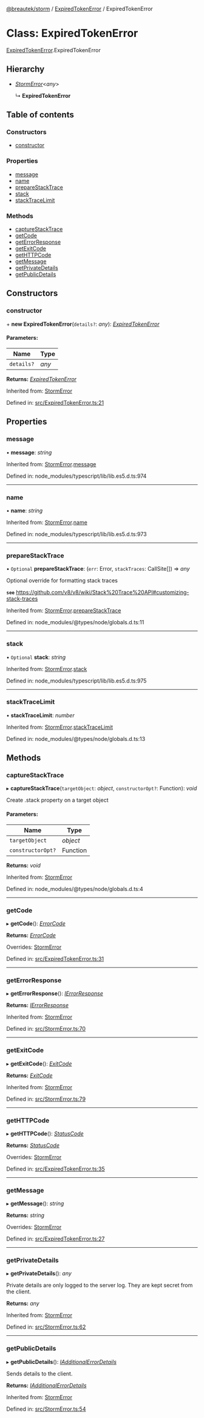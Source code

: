 [@breautek/storm](../README.md) / [ExpiredTokenError](../modules/expiredtokenerror.md) / ExpiredTokenError

# Class: ExpiredTokenError

[ExpiredTokenError](../modules/expiredtokenerror.md).ExpiredTokenError

## Hierarchy

* [*StormError*](stormerror.stormerror-1.md)<*any*\>

  ↳ **ExpiredTokenError**

## Table of contents

### Constructors

- [constructor](expiredtokenerror.expiredtokenerror-1.md#constructor)

### Properties

- [message](expiredtokenerror.expiredtokenerror-1.md#message)
- [name](expiredtokenerror.expiredtokenerror-1.md#name)
- [prepareStackTrace](expiredtokenerror.expiredtokenerror-1.md#preparestacktrace)
- [stack](expiredtokenerror.expiredtokenerror-1.md#stack)
- [stackTraceLimit](expiredtokenerror.expiredtokenerror-1.md#stacktracelimit)

### Methods

- [captureStackTrace](expiredtokenerror.expiredtokenerror-1.md#capturestacktrace)
- [getCode](expiredtokenerror.expiredtokenerror-1.md#getcode)
- [getErrorResponse](expiredtokenerror.expiredtokenerror-1.md#geterrorresponse)
- [getExitCode](expiredtokenerror.expiredtokenerror-1.md#getexitcode)
- [getHTTPCode](expiredtokenerror.expiredtokenerror-1.md#gethttpcode)
- [getMessage](expiredtokenerror.expiredtokenerror-1.md#getmessage)
- [getPrivateDetails](expiredtokenerror.expiredtokenerror-1.md#getprivatedetails)
- [getPublicDetails](expiredtokenerror.expiredtokenerror-1.md#getpublicdetails)

## Constructors

### constructor

\+ **new ExpiredTokenError**(`details?`: *any*): [*ExpiredTokenError*](expiredtokenerror.expiredtokenerror-1.md)

#### Parameters:

Name | Type |
------ | ------ |
`details?` | *any* |

**Returns:** [*ExpiredTokenError*](expiredtokenerror.expiredtokenerror-1.md)

Inherited from: [StormError](stormerror.stormerror-1.md)

Defined in: [src/ExpiredTokenError.ts:21](https://github.com/breautek/storm/blob/8748493/src/ExpiredTokenError.ts#L21)

## Properties

### message

• **message**: *string*

Inherited from: [StormError](stormerror.stormerror-1.md).[message](stormerror.stormerror-1.md#message)

Defined in: node_modules/typescript/lib/lib.es5.d.ts:974

___

### name

• **name**: *string*

Inherited from: [StormError](stormerror.stormerror-1.md).[name](stormerror.stormerror-1.md#name)

Defined in: node_modules/typescript/lib/lib.es5.d.ts:973

___

### prepareStackTrace

• `Optional` **prepareStackTrace**: (`err`: Error, `stackTraces`: CallSite[]) => *any*

Optional override for formatting stack traces

**`see`** https://github.com/v8/v8/wiki/Stack%20Trace%20API#customizing-stack-traces

Inherited from: [StormError](stormerror.stormerror-1.md).[prepareStackTrace](stormerror.stormerror-1.md#preparestacktrace)

Defined in: node_modules/@types/node/globals.d.ts:11

___

### stack

• `Optional` **stack**: *string*

Inherited from: [StormError](stormerror.stormerror-1.md).[stack](stormerror.stormerror-1.md#stack)

Defined in: node_modules/typescript/lib/lib.es5.d.ts:975

___

### stackTraceLimit

• **stackTraceLimit**: *number*

Inherited from: [StormError](stormerror.stormerror-1.md).[stackTraceLimit](stormerror.stormerror-1.md#stacktracelimit)

Defined in: node_modules/@types/node/globals.d.ts:13

## Methods

### captureStackTrace

▸ **captureStackTrace**(`targetObject`: *object*, `constructorOpt?`: Function): *void*

Create .stack property on a target object

#### Parameters:

Name | Type |
------ | ------ |
`targetObject` | *object* |
`constructorOpt?` | Function |

**Returns:** *void*

Inherited from: [StormError](stormerror.stormerror-1.md)

Defined in: node_modules/@types/node/globals.d.ts:4

___

### getCode

▸ **getCode**(): [*ErrorCode*](../enums/errorcode.errorcode-1.md)

**Returns:** [*ErrorCode*](../enums/errorcode.errorcode-1.md)

Overrides: [StormError](stormerror.stormerror-1.md)

Defined in: [src/ExpiredTokenError.ts:31](https://github.com/breautek/storm/blob/8748493/src/ExpiredTokenError.ts#L31)

___

### getErrorResponse

▸ **getErrorResponse**(): [*IErrorResponse*](../interfaces/stormerror.ierrorresponse.md)

**Returns:** [*IErrorResponse*](../interfaces/stormerror.ierrorresponse.md)

Inherited from: [StormError](stormerror.stormerror-1.md)

Defined in: [src/StormError.ts:70](https://github.com/breautek/storm/blob/8748493/src/StormError.ts#L70)

___

### getExitCode

▸ **getExitCode**(): [*ExitCode*](../enums/exitcode.exitcode-1.md)

**Returns:** [*ExitCode*](../enums/exitcode.exitcode-1.md)

Inherited from: [StormError](stormerror.stormerror-1.md)

Defined in: [src/StormError.ts:79](https://github.com/breautek/storm/blob/8748493/src/StormError.ts#L79)

___

### getHTTPCode

▸ **getHTTPCode**(): [*StatusCode*](../enums/statuscode.statuscode-1.md)

**Returns:** [*StatusCode*](../enums/statuscode.statuscode-1.md)

Overrides: [StormError](stormerror.stormerror-1.md)

Defined in: [src/ExpiredTokenError.ts:35](https://github.com/breautek/storm/blob/8748493/src/ExpiredTokenError.ts#L35)

___

### getMessage

▸ **getMessage**(): *string*

**Returns:** *string*

Overrides: [StormError](stormerror.stormerror-1.md)

Defined in: [src/ExpiredTokenError.ts:27](https://github.com/breautek/storm/blob/8748493/src/ExpiredTokenError.ts#L27)

___

### getPrivateDetails

▸ **getPrivateDetails**(): *any*

Private details are only logged to the server log.
They are kept secret from the client.

**Returns:** *any*

Inherited from: [StormError](stormerror.stormerror-1.md)

Defined in: [src/StormError.ts:62](https://github.com/breautek/storm/blob/8748493/src/StormError.ts#L62)

___

### getPublicDetails

▸ **getPublicDetails**(): [*IAdditionalErrorDetails*](../interfaces/stormerror.iadditionalerrordetails.md)

Sends details to the client.

**Returns:** [*IAdditionalErrorDetails*](../interfaces/stormerror.iadditionalerrordetails.md)

Inherited from: [StormError](stormerror.stormerror-1.md)

Defined in: [src/StormError.ts:54](https://github.com/breautek/storm/blob/8748493/src/StormError.ts#L54)

